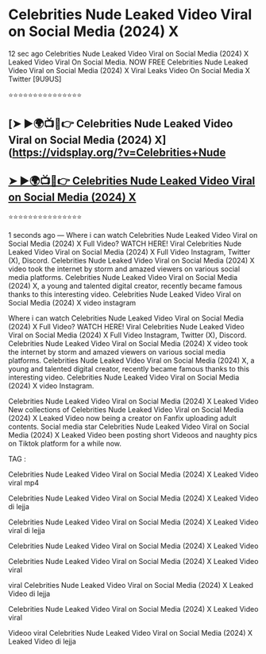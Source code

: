 ﻿# Celebrities Nude Leaked Video Viral on Social Media (2024) X



12 sec ago Celebrities Nude Leaked Video Viral on Social Media (2024) X Leaked Video Viral On Social Media. NOW FREE Celebrities Nude Leaked Video Viral on Social Media (2024) X Viral Leaks Video On Social Media X Twitter [9U9US]

⭐⭐⭐⭐⭐⭐⭐⭐⭐⭐⭐⭐⭐⭐⭐

## [➤ ►🌍📺📱👉 Celebrities Nude Leaked Video Viral on Social Media (2024) X](https://vidsplay.org/?v=Celebrities+Nude

## [➤ ►🌍📺📱👉 Celebrities Nude Leaked Video Viral on Social Media (2024) X](https://vidsplay.org/?v=Celebrities+Nude)


⭐⭐⭐⭐⭐⭐⭐⭐⭐⭐⭐⭐⭐⭐⭐



1 seconds ago — Where i can watch Celebrities Nude Leaked Video Viral on Social Media (2024) X Full Video? WATCH HERE! Viral Celebrities Nude Leaked Video Viral on Social Media (2024) X Full Video Instagram, Twitter (X), Discord. Celebrities Nude Leaked Video Viral on Social Media (2024) X video took the internet by storm and amazed viewers on various social media platforms. Celebrities Nude Leaked Video Viral on Social Media (2024) X, a young and talented digital creator, recently became famous thanks to this interesting video. Celebrities Nude Leaked Video Viral on Social Media (2024) X video instagram

Where i can watch Celebrities Nude Leaked Video Viral on Social Media (2024) X Full Video? WATCH HERE! Viral Celebrities Nude Leaked Video Viral on Social Media (2024) X Full Video Instagram, Twitter (X), Discord. Celebrities Nude Leaked Video Viral on Social Media (2024) X video took the internet by storm and amazed viewers on various social media platforms. Celebrities Nude Leaked Video Viral on Social Media (2024) X, a young and talented digital creator, recently became famous thanks to this interesting video. Celebrities Nude Leaked Video Viral on Social Media (2024) X video Instagram.

Celebrities Nude Leaked Video Viral on Social Media (2024) X Leaked Video New collections of Celebrities Nude Leaked Video Viral on Social Media (2024) X Leaked Video now being a creator on Fanfix uploading adult contents. Social media star Celebrities Nude Leaked Video Viral on Social Media (2024) X Leaked Video been posting short Videoos and naughty pics on Tiktok platform for a while now.

TAG :

 

Celebrities Nude Leaked Video Viral on Social Media (2024) X Leaked Video viral mp4

 

Celebrities Nude Leaked Video Viral on Social Media (2024) X Leaked Video di lejja

 

Celebrities Nude Leaked Video Viral on Social Media (2024) X Leaked Video viral di lejja

 

Celebrities Nude Leaked Video Viral on Social Media (2024) X Leaked Video

 

Celebrities Nude Leaked Video Viral on Social Media (2024) X Leaked Video viral

 

viral Celebrities Nude Leaked Video Viral on Social Media (2024) X Leaked Video di lejja

 

Celebrities Nude Leaked Video Viral on Social Media (2024) X Leaked Video viral

 

Videoo viral Celebrities Nude Leaked Video Viral on Social Media (2024) X Leaked Video di lejja